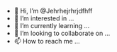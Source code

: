 - 👋 Hi, I’m @Jehrhejrhrjdfhff
- 👀 I’m interested in ...
- 🌱 I’m currently learning ...
- 💞️ I’m looking to collaborate on ...
- 📫 How to reach me ...

<!---
Jehrhejrhrjdfhff/Jehrhejrhrjdfhff is a ✨ special ✨ repository because its `README.md` (this file) appears on your GitHub profile.
You can click the Preview link to take a look at your changes.
--->
